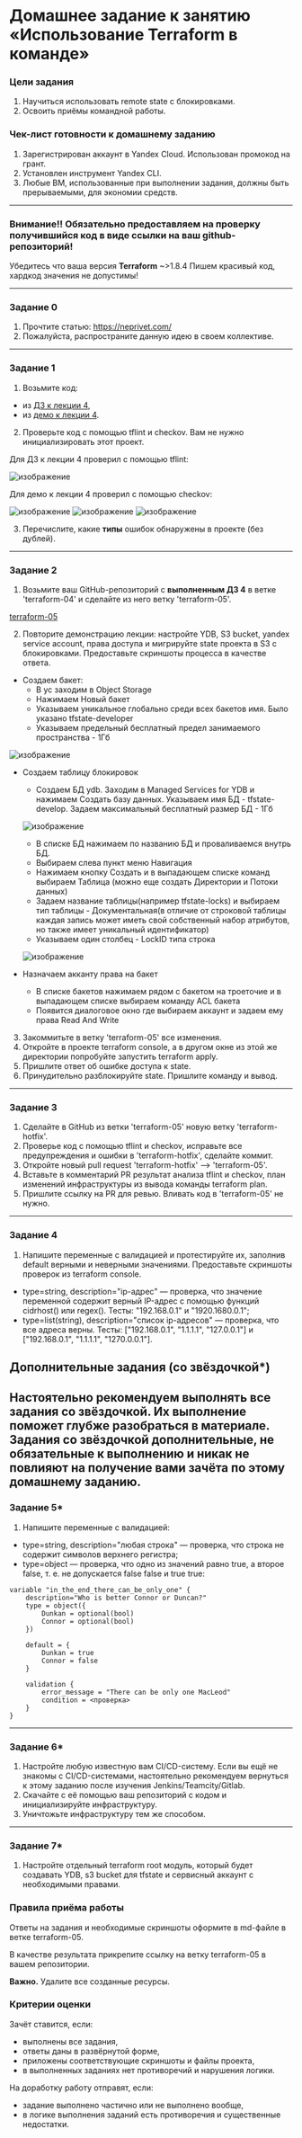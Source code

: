 # Домашнее задание к занятию «Использование Terraform в команде»

### Цели задания

1. Научиться использовать remote state с блокировками.
2. Освоить приёмы командной работы.


### Чек-лист готовности к домашнему заданию

1. Зарегистрирован аккаунт в Yandex Cloud. Использован промокод на грант.
2. Установлен инструмент Yandex CLI.
3. Любые ВМ, использованные при выполнении задания, должны быть прерываемыми, для экономии средств.

------
### Внимание!! Обязательно предоставляем на проверку получившийся код в виде ссылки на ваш github-репозиторий!
Убедитесь что ваша версия **Terraform** ~>1.8.4
Пишем красивый код, хардкод значения не допустимы!

------
### Задание 0
1. Прочтите статью: https://neprivet.com/
2. Пожалуйста, распространите данную идею в своем коллективе.

------

### Задание 1

1. Возьмите код:
- из [ДЗ к лекции 4](https://github.com/netology-code/ter-homeworks/tree/main/04/src),
- из [демо к лекции 4](https://github.com/netology-code/ter-homeworks/tree/main/04/demonstration1).
2. Проверьте код с помощью tflint и checkov. Вам не нужно инициализировать этот проект.

Для ДЗ к лекции 4 проверил с помощью tflint:

![изображение](https://github.com/stepynin-georgy/ter-hw5/blob/main/hw/img/Screenshot_154.png)

Для демо к лекции 4 проверил с помощью checkov:

![изображение](https://github.com/stepynin-georgy/ter-hw5/blob/main/hw/img/Screenshot_155.png)
![изображение](https://github.com/stepynin-georgy/ter-hw5/blob/main/hw/img/Screenshot_156.png)
![изображение](https://github.com/stepynin-georgy/ter-hw5/blob/main/hw/img/Screenshot_157.png)
  
3. Перечислите, какие **типы** ошибок обнаружены в проекте (без дублей).

------

### Задание 2

1. Возьмите ваш GitHub-репозиторий с **выполненным ДЗ 4** в ветке 'terraform-04' и сделайте из него ветку 'terraform-05'.

[terraform-05](https://github.com/stepynin-georgy/ter-hw5/tree/terraform-05)

2. Повторите демонстрацию лекции: настройте YDB, S3 bucket, yandex service account, права доступа и мигрируйте state проекта в S3 с блокировками. Предоставьте скриншоты процесса в качестве ответа.

- Создаем бакет:
    - В yc заходим в Object Storage
    - Нажимаем Новый бакет
    - Указываем уникальное глобально среди всех бакетов имя. Было указано tfstate-developer
    - Указываем предельный бесплатный предел занимаемого пространства - 1Гб

![изображение](https://github.com/stepynin-georgy/ter-hw5/blob/main/hw/img/Screenshot_158.png)

- Создаем таблицу блокировок
    - Создаем БД ydb. Заходим в Managed Services for YDB и нажимаем Создать базу данных. Указываем имя БД - tfstate-develop. Задаем максимальный бесплатный размер БД - 1Гб
 
    ![изображение](https://github.com/stepynin-georgy/ter-hw5/blob/main/hw/img/Screenshot_159.png)

    - В списке БД нажимаем по названию БД и проваливаемся внутрь БД.
    - Выбираем слева пункт меню Навигация
    - Нажимаем кнопку Создать и в выпадающем списке команд выбираем Таблица (можно еще создать Директории и Потоки данных)
    - Задаем название таблицы(например tfstate-locks) и выбираем тип таблицы - Документальная(в отличие от строковой таблицы каждая запись может иметь свой собственный набор атрибутов, но также имеет уникальный идентификатор)
    - Указываем один столбец - LockID типа строка
 
    ![изображение](https://github.com/stepynin-georgy/ter-hw5/blob/main/hw/img/Screenshot_160.png)



- Назначаем акканту права на бакет
    - В списке бакетов нажимаем рядом с бакетом на троеточие и в выпадающем списке выбираем команду ACL бакета
    - Появится диалоговое окно где выбираем аккаунт и задаем ему права Read And Write

3. Закоммитьте в ветку 'terraform-05' все изменения.
4. Откройте в проекте terraform console, а в другом окне из этой же директории попробуйте запустить terraform apply.
5. Пришлите ответ об ошибке доступа к state.
6. Принудительно разблокируйте state. Пришлите команду и вывод.




------
### Задание 3  

1. Сделайте в GitHub из ветки 'terraform-05' новую ветку 'terraform-hotfix'.
2. Проверье код с помощью tflint и checkov, исправьте все предупреждения и ошибки в 'terraform-hotfix', сделайте коммит.
3. Откройте новый pull request 'terraform-hotfix' --> 'terraform-05'. 
4. Вставьте в комментарий PR результат анализа tflint и checkov, план изменений инфраструктуры из вывода команды terraform plan.
5. Пришлите ссылку на PR для ревью. Вливать код в 'terraform-05' не нужно.

------
### Задание 4

1. Напишите переменные с валидацией и протестируйте их, заполнив default верными и неверными значениями. Предоставьте скриншоты проверок из terraform console. 

- type=string, description="ip-адрес" — проверка, что значение переменной содержит верный IP-адрес с помощью функций cidrhost() или regex(). Тесты:  "192.168.0.1" и "1920.1680.0.1";
- type=list(string), description="список ip-адресов" — проверка, что все адреса верны. Тесты:  ["192.168.0.1", "1.1.1.1", "127.0.0.1"] и ["192.168.0.1", "1.1.1.1", "1270.0.0.1"].

## Дополнительные задания (со звёздочкой*)

**Настоятельно рекомендуем выполнять все задания со звёздочкой.** Их выполнение поможет глубже разобраться в материале.   
Задания со звёздочкой дополнительные, не обязательные к выполнению и никак не повлияют на получение вами зачёта по этому домашнему заданию. 
------
### Задание 5*
1. Напишите переменные с валидацией:
- type=string, description="любая строка" — проверка, что строка не содержит символов верхнего регистра;
- type=object — проверка, что одно из значений равно true, а второе false, т. е. не допускается false false и true true:
```
variable "in_the_end_there_can_be_only_one" {
    description="Who is better Connor or Duncan?"
    type = object({
        Dunkan = optional(bool)
        Connor = optional(bool)
    })

    default = {
        Dunkan = true
        Connor = false
    }

    validation {
        error_message = "There can be only one MacLeod"
        condition = <проверка>
    }
}
```
------
### Задание 6*

1. Настройте любую известную вам CI/CD-систему. Если вы ещё не знакомы с CI/CD-системами, настоятельно рекомендуем вернуться к этому заданию после изучения Jenkins/Teamcity/Gitlab.
2. Скачайте с её помощью ваш репозиторий с кодом и инициализируйте инфраструктуру.
3. Уничтожьте инфраструктуру тем же способом.


------
### Задание 7*
1. Настройте отдельный terraform root модуль, который будет создавать YDB, s3 bucket для tfstate и сервисный аккаунт с необходимыми правами. 

### Правила приёма работы

Ответы на задания и необходимые скриншоты оформите в md-файле в ветке terraform-05.

В качестве результата прикрепите ссылку на ветку terraform-05 в вашем репозитории.

**Важно.** Удалите все созданные ресурсы.

### Критерии оценки

Зачёт ставится, если:

* выполнены все задания,
* ответы даны в развёрнутой форме,
* приложены соответствующие скриншоты и файлы проекта,
* в выполненных заданиях нет противоречий и нарушения логики.

На доработку работу отправят, если:

* задание выполнено частично или не выполнено вообще,
* в логике выполнения заданий есть противоречия и существенные недостатки. 
